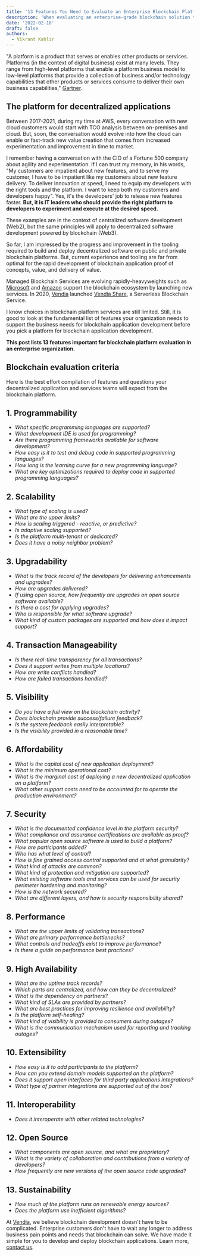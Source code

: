 ```yaml
---
title: '13 Features You Need to Evaluate an Enterprise Blockchain Platform'
description: 'When evaluating an enterprise-grade blockchain solution there are some key features and questions you should investigate before investing in new infrastructure.'
date: '2022-02-18'
draft: false
authors:
  - Vikrant Kahlir
---
```


"A platform is a product that serves or enables other products or services. Platforms (in the context of digital business) exist at many levels. They range from high-level platforms that enable a platform business model to low-level platforms that provide a collection of business and/or technology capabilities that other products or services consume to deliver their own business capabilities," [Gartner](https://www.gartner.com/en/information-technology/glossary/platform-digital-business).

## The platform for decentralized applications

Between 2017-2021, during my time at AWS, every conversation with new cloud customers would start with TCO analysis between on-premises and cloud. But, soon, the conversation would evolve into how the cloud can enable or fast-track new value creation that comes from increased experimentation and improvement in time to market. 

I remember having a conversation with the CIO of a Fortune 500 company about agility and experimentation. If I can trust my memory, in his words, "My customers are impatient about new features, and to serve my customer, I have to be impatient like my customers about new feature delivery. To deliver innovation at speed, I need to equip my developers with the right tools and the platform. I want to keep both my customers and developers happy". Yes, it's the developers' job to release new features faster. **But, it is IT leaders who should provide the right platform to developers to experiment and execute at the desired speed.**

These examples are in the context of centralized software development (Web2), but the same principles will apply to decentralized software development powered by blockchain (Web3).

So far, I am impressed by the progress and improvement in the tooling required to build and deploy decentralized software on public and private blockchain platforms. But, current experience and tooling are far from optimal for the rapid development of blockchain application proof of concepts, value, and delivery of value. 

Managed Blockchain Services are evolving rapidly-heavyweights such as [Microsoft](https://azure.microsoft.com/en-us/solutions/blockchain/#overview) and [Amazon](https://aws.amazon.com/managed-blockchain/) support the blockchain ecosystem by launching new services. In 2020, [Vendia](https://www.vendia.com/) launched [Vendia Share](https://www.vendia.com/docs/share), a Serverless Blockchain Service. 

I know choices in blockchain platform services are still limited. Still, it is good to look at the fundamental list of features your organization needs to support the business needs for blockchain application development before you pick a platform for blockchain application development. 

**This post lists 13 features important for blockchain platform evaluation in an enterprise organization.**


## Blockchain evaluation criteria 

Here is the best effort compilation of features and questions your decentralized application and services teams will expect from the blockchain platform. 


## 1. **Programmability** 

* _What specific programming languages are supported?_
* _What development IDE is used for programming?_
* _Are there programming frameworks available for software development?_
* _How easy is it to test and debug code in supported programming languages?_
* _How long is the learning curve for a new programming language?_
* _What are key optimizations required to deploy code in supported programming languages?_


## 2. **Scalability** 

* _What type of scaling is used?_
* _What are the upper limits?_
* _How is scaling triggered - reactive, or predictive?_
* _Is adaptive scaling supported?_
* _Is the platform multi-tenant or dedicated?_
* _Does it have a noisy neighbor problem?_


## 3. **Upgradability**

* _What is the track record of the developers for delivering enhancements and upgrades?_
* _How are upgrades delivered?_
* _If using open source, how frequently are upgrades on open source software available?_
* _Is there a cost for applying upgrades?_
* _Who is responsible for what software upgrade?_
* _What kind of custom packages are supported and how does it impact support?_
	
## 4. **Transaction Manageability**

* _Is there real-time transparency for all transactions?_
* _Does it support writes from multiple locations?_
* _How are write conflicts handled?_
* _How are failed transactions handled?_
	
## 5. **Visibility**

* _Do you have a full view on the blockchain activity?_
* _Does blockchain provide success/failure feedback?_
* _Is the system feedback easily interpretable?_
* _Is the visibility provided in a reasonable time?_
	
## 6. **Affordability**

* _What is the capital cost of new application deployment?_
* _What is the minimum operational cost?_
* _What is the marginal cost of deploying a new decentralized application on a platform?_
* _What other support costs need to be accounted for to operate the production environment?_
	
## 7. **Security**

* _What is the documented confidence level in the platform security?_
* _What compliance and assurance certifications are available as proof?_
* _What popular open source software is used to build a platform?_
* _How are participants added?_
* _Who has what level of control?_
* _How is fine grained access control supported and at what granularity?_
* _What kind of attacks are common?_
* _What kind of protection and mitigation are supported?_
* _What existing software tools and services can be used for security perimeter hardening and monitoring?_
* _How is the network secured?_
* _What are different layers, and how is security responsibility shared?_
	
## 8. **Performance** 

* _What are the upper limits of validating transactions?_
* _What are primary performance bottlenecks?_
* _What controls and tradeoffs exist to improve performance?_
* _Is there a guide on performance best practices?_
	
## 9. **High Availability** 

* _What are the uptime track records?_
* _Which parts are centralized, and how can they be decentralized?_
* _What is the dependency on partners?_
* _What kind of SLAs are provided by partners?_
* _What are best practices for improving resilience and availability?_
* _Is the platform self-healing?_
* _What kind of visibility is provided to consumers during outages?_
* _What is the communication mechanism used for reporting and tracking outages?_
	
## 10. **Extensibility**

* _How easy is it to add participants to the platform?_
* _How can you extend domain models supported on the platform?_
* _Does it support open interfaces for third party applications integrations?_
* _What type of partner integrations are supported out of the box?_
	
## 11. **Interoperability**

* _Does it interoperate with other related technologies?_
	
## 12. **Open Source**

* _What components are open source, and what are proprietary?_
* _What is the variety of collaboration and contributions from a variety of developers?_
* _How frequently are new versions of the open source code upgraded?_
	
## 13. **Sustainability**

* _How much of the platform runs on renewable energy sources?_
* _Does the platform use inefficient algorithms?_

At [Vendia](https://www.vendia.com/), we believe blockchain development doesn't have to be complicated. Enterprise customers don't have to wait any longer to address business pain points and needs that blockchain can solve. We have made it simple for you to develop and deploy blockchain applications. Learn more, [contact us](https://www.vendia.com/contact-us).
